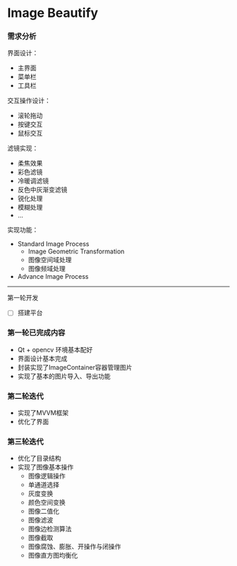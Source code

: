 # Image Beautify
### 需求分析

界面设计：

- 主界面
- 菜单栏
- 工具栏

交互操作设计：

- 滚轮拖动
- 按键交互
- 鼠标交互

滤镜实现：

- 柔焦效果
- 彩色滤镜
- 冷暖调滤镜
- 反色中灰渐变滤镜
- 锐化处理
- 模糊处理
- ...

实现功能：

- Standard Image Process
  - Image Geometric Transformation
  - 图像空间域处理
  - 图像频域处理
- Advance Image Process

---

第一轮开发

- [ ] 搭建平台

### 第一轮已完成内容
- Qt + opencv 环境基本配好
- 界面设计基本完成
- 封装实现了ImageContainer容器管理图片
- 实现了基本的图片导入、导出功能

### 第二轮迭代
- 实现了MVVM框架
- 优化了界面

### 第三轮迭代
- 优化了目录结构
- 实现了图像基本操作
  - 图像逻辑操作
  - 单通道选择
  - 灰度变换
  - 颜色空间变换
  - 图像二值化
  - 图像滤波
  - 图像边检测算法
  - 图像截取
  - 图像腐蚀、膨胀、开操作与闭操作
  - 图像直方图均衡化
